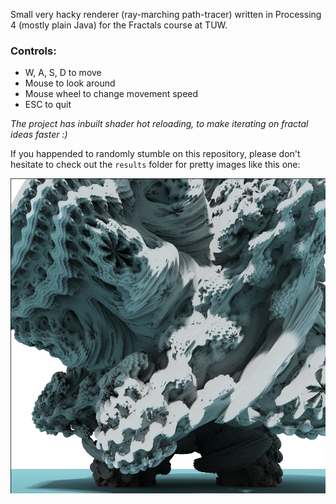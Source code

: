 Small very hacky renderer (ray-marching path-tracer) written in Processing 4 (mostly plain Java) for the Fractals course at TUW.

### Controls:
- W, A, S, D to move
- Mouse to look around
- Mouse wheel to change movement speed
- ESC to quit

*The project has inbuilt shader hot reloading, to make iterating on fractal ideas faster :)*

If you happended to randomly stumble on this repository, please don't hesitate to check out the `results` folder for pretty images like this one:

![](/results/1704758509.png)
